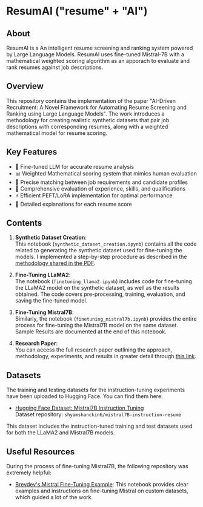 # ResumAI ("resume" + "AI")

## About
ResumAI is a An intelligent resume screening and ranking system powered by Large Language Models. ResumAI uses fine-tuned Mistral-7B with a mathematical weighted scoring algorithm as an apporach to evaluate and rank resumes against job descriptions.

## Overview
This repository contains the implementation of the paper "AI-Driven Recruitment: A Novel Framework for Automating Resume Screening and Ranking using Large Language Models". The work introduces a methodology for creating realistic synthetic datasets that pair job descriptions with corresponding resumes, along with a weighted mathematical model for resume scoring.

## Key Features
- 🤖 Fine-tuned LLM for accurate resume analysis
- 📊 Weighted Mathematical scoring system that mimics human evaluation
- 🎯 Precise matching between job requirements and candidate profiles
- 💼 Comprehensive evaluation of experience, skills, and qualifications
- ⚡ Efficient PEFT/LoRA implementation for optimal performance
- 📝 Detailed explanations for each resume score

## Contents

1. **Synthetic Dataset Creation**:  
   This notebook (`synthetic_dataset_creation.ipynb`) contains all the code related to generating the synthetic dataset used for fine-tuning the models. I implemented a step-by-step procedure as described in the [methodology shared in the PDF](https://drive.google.com/file/d/1Y4gk-bRUmloiVAqDgQuGS8e-qpkfikx2/view).

2. **Fine-Tuning LLaMA2**:  
   The notebook (`finetuning_llama2.ipynb`) includes code for fine-tuning the LLaMA2 model on the synthetic dataset, as well as the results obtained. The code covers pre-processing, training, evaluation, and saving the fine-tuned model.

3. **Fine-Tuning Mistral7B**:  
   Similarly, the notebook (`finetuning_mistral7b.ipynb`) provides the entire process for fine-tuning the Mistral7B model on the same dataset. Sample Results are documented at the end of this notebook.

4. **Research Paper**:  
   You can access the full research paper outlining the approach, methodology, experiments, and results in greater detail through [this link](https://drive.google.com/file/d/1Y4gk-bRUmloiVAqDgQuGS8e-qpkfikx2/view).

## Datasets

The training and testing datasets for the instruction-tuning experiments have been uploaded to Hugging Face. You can find them here:

- [Hugging Face Dataset: Mistral7B Instruction Tuning](https://huggingface.co/datasets/shyamshanckin6/mistral7B-instruction-resume/settings)  
  Dataset repository: `shyamshanckin6/mistral7B-instruction-resume`

This dataset includes the instruction-tuned training and test datasets used for both the LLaMA2 and Mistral7B models.

## Useful Resources
During the process of fine-tuning Mistral7B, the following repository was extremely helpful:
- [Brevdev's Mistral Fine-Tuning Example](https://github.com/brevdev/notebooks/blob/main/mistral-finetune-own-data.ipynb): This notebook provides clear examples and instructions on fine-tuning Mistral on custom datasets, which guided a lot of the work.


